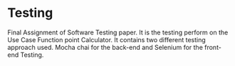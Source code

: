 # Testing
Final Assignment of Software Testing paper. 
It is the testing perform on the Use Case Function point Calculator. 
It contains two different testing approach used. Mocha chai for the back-end and Selenium for the front-end Testing.
